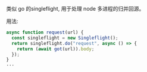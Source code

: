 类似 go 的singleflight, 用于处理 node 多进程的归并回源。

用法:
``` javascript
async function request(url) {
  const singleflight = new Singleflight();
  return singleflight.do("request", async () => {
    return (await got(url)).body;
  });
}
···